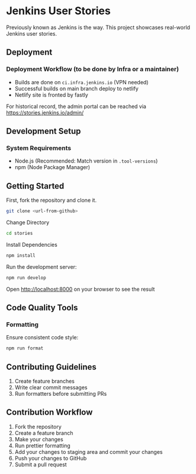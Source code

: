 # Jenkins User Stories

Previously known as Jenkins is the way. This project showcases real-world Jenkins user stories.

## Deployment

### Deployment Workflow (to be done by Infra or a maintainer)

* Builds are done on `ci.infra.jenkins.io` (VPN needed)
* Successful builds on main branch deploy to netlify
* Netlify site is fronted by fastly


For historical record, the admin portal can be reached via https://stories.jenkins.io/admin/

## Development Setup

### System Requirements

* Node.js (Recommended: Match version in `.tool-versions`)
* npm (Node Package Manager)

## Getting Started

First, fork the repository and clone it.

```bash
git clone <url-from-github>
```

Change Directory

```bash
cd stories
```

Install Dependencies

```bash
npm install
```

Run the development server:

```bash
npm run develop
```

Open [http://localhost:8000](http://localhost:8000) on your browser to see the result

## Code Quality Tools

### Formatting

Ensure consistent code style:

```bash
npm run format
```

## Contributing Guidelines

1. Create feature branches
2. Write clear commit messages
3. Run formatters before submitting PRs

## Contribution Workflow

1. Fork the repository
2. Create a feature branch
3. Make your changes
4. Run prettier formatting
5. Add your changes to staging area and commit your changes
6. Push your changes to GitHub
7. Submit a pull request


